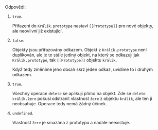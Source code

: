 
Odpovědi:

1. `true`. 

    Přiřazení do `Králík.prototype` nastaví `[[Prototype]]` pro nové objekty, ale neovlivní již existující.

2. `false`. 

    Objekty jsou přiřazovány odkazem. Objekt z `Králík.prototype` není duplikován, ale je to stále jediný objekt, na který se odkazují jak `Králík.prototype`, tak `[[Prototype]]` objektu `králík`. 

    Když tedy změníme jeho obsah skrz jeden odkaz, uvidíme to i druhým odkazem.

3. `true`.

    Všechny operace `delete` se aplikují přímo na objekt. Zde se `delete králík.žere` pokusí odstranit vlastnost `žere` z objektu `králík`, ale ten ji neobsahuje. Operace tedy nemá žádný účinek.

4. `undefined`.

    Vlastnost `žere` je smazána z prototypu a nadále neexistuje.
